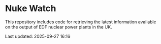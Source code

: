 # Nuke Watch

This repository includes code for retrieving the latest information available on the output of EDF nuclear power plants in the UK.

Last updated: 2025-09-27 16:16